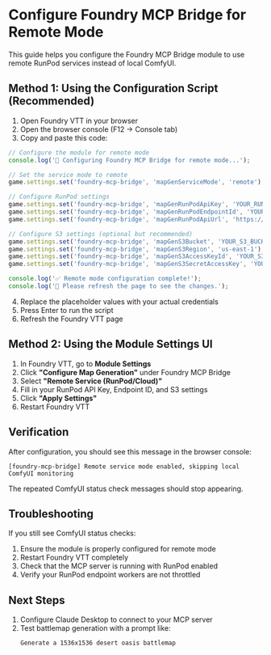 # Configure Foundry MCP Bridge for Remote Mode

This guide helps you configure the Foundry MCP Bridge module to use remote RunPod services instead of local ComfyUI.

## Method 1: Using the Configuration Script (Recommended)

1. Open Foundry VTT in your browser
2. Open the browser console (F12 → Console tab)
3. Copy and paste this code:

```javascript
// Configure the module for remote mode
console.log('🔧 Configuring Foundry MCP Bridge for remote mode...');

// Set the service mode to remote
game.settings.set('foundry-mcp-bridge', 'mapGenServiceMode', 'remote');

// Configure RunPod settings
game.settings.set('foundry-mcp-bridge', 'mapGenRunPodApiKey', 'YOUR_RUNPOD_API_KEY');
game.settings.set('foundry-mcp-bridge', 'mapGenRunPodEndpointId', 'YOUR_ENDPOINT_ID');
game.settings.set('foundry-mcp-bridge', 'mapGenRunPodApiUrl', 'https://api.runpod.ai/v2/YOUR_ENDPOINT_ID');

// Configure S3 settings (optional but recommended)
game.settings.set('foundry-mcp-bridge', 'mapGenS3Bucket', 'YOUR_S3_BUCKET');
game.settings.set('foundry-mcp-bridge', 'mapGenS3Region', 'us-east-1');
game.settings.set('foundry-mcp-bridge', 'mapGenS3AccessKeyId', 'YOUR_S3_ACCESS_KEY');
game.settings.set('foundry-mcp-bridge', 'mapGenS3SecretAccessKey', 'YOUR_S3_SECRET_KEY');

console.log('✅ Remote mode configuration complete!');
console.log('🔄 Please refresh the page to see the changes.');
```

4. Replace the placeholder values with your actual credentials
5. Press Enter to run the script
6. Refresh the Foundry VTT page

## Method 2: Using the Module Settings UI

1. In Foundry VTT, go to **Module Settings**
2. Click **"Configure Map Generation"** under Foundry MCP Bridge
3. Select **"Remote Service (RunPod/Cloud)"**
4. Fill in your RunPod API Key, Endpoint ID, and S3 settings
5. Click **"Apply Settings"**
6. Restart Foundry VTT

## Verification

After configuration, you should see this message in the browser console:
```
[foundry-mcp-bridge] Remote service mode enabled, skipping local ComfyUI monitoring
```

The repeated ComfyUI status check messages should stop appearing.

## Troubleshooting

If you still see ComfyUI status checks:
1. Ensure the module is properly configured for remote mode
2. Restart Foundry VTT completely
3. Check that the MCP server is running with RunPod enabled
4. Verify your RunPod endpoint workers are not throttled

## Next Steps

1. Configure Claude Desktop to connect to your MCP server
2. Test battlemap generation with a prompt like:
   ```
   Generate a 1536x1536 desert oasis battlemap
   ```
